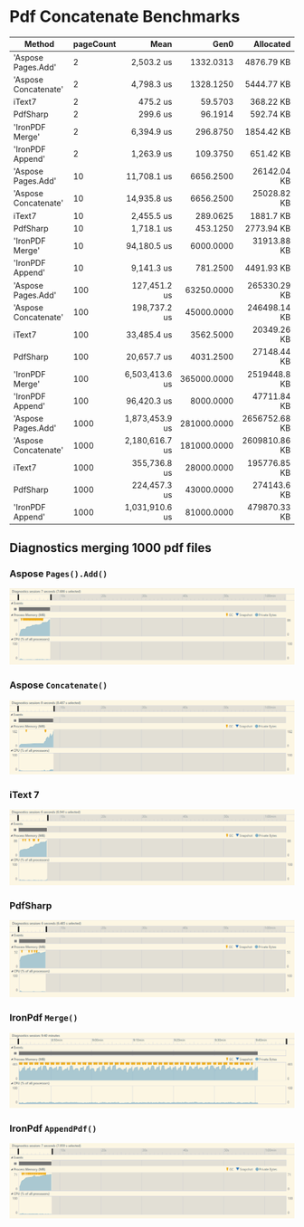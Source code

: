 # Pdf Concatenate Benchmarks

|               Method | pageCount |           Mean |        Gen0 |     Allocated |
|--------------------- |---------- |---------------:|------------:|--------------:|
|   'Aspose Pages.Add' |         2 |     2,503.2 us |   1332.0313 |    4876.79 KB |
| 'Aspose Concatenate' |         2 |     4,798.3 us |   1328.1250 |    5444.77 KB |
|               iText7 |         2 |       475.2 us |     59.5703 |     368.22 KB |
|             PdfSharp |         2 |       299.6 us |     96.1914 |     592.74 KB |
|      'IronPDF Merge' |         2 |     6,394.9 us |    296.8750 |    1854.42 KB |
|     'IronPDF Append' |         2 |     1,263.9 us |    109.3750 |     651.42 KB |
|   'Aspose Pages.Add' |        10 |    11,708.1 us |   6656.2500 |   26142.04 KB |
| 'Aspose Concatenate' |        10 |    14,935.8 us |   6656.2500 |   25028.82 KB |
|               iText7 |        10 |     2,455.5 us |    289.0625 |     1881.7 KB |
|             PdfSharp |        10 |     1,718.1 us |    453.1250 |    2773.94 KB |
|      'IronPDF Merge' |        10 |    94,180.5 us |   6000.0000 |   31913.88 KB |
|     'IronPDF Append' |        10 |     9,141.3 us |    781.2500 |    4491.93 KB |
|   'Aspose Pages.Add' |       100 |   127,451.2 us |  63250.0000 |  265330.29 KB |
| 'Aspose Concatenate' |       100 |   198,737.2 us |  45000.0000 |  246498.14 KB |
|               iText7 |       100 |    33,485.4 us |   3562.5000 |   20349.26 KB |
|             PdfSharp |       100 |    20,657.7 us |   4031.2500 |   27148.44 KB |
|      'IronPDF Merge' |       100 | 6,503,413.6 us | 365000.0000 |  2519448.8 KB |
|     'IronPDF Append' |       100 |    96,420.3 us |   8000.0000 |   47711.84 KB |
|   'Aspose Pages.Add' |      1000 | 1,873,453.9 us | 281000.0000 | 2656752.68 KB |
| 'Aspose Concatenate' |      1000 | 2,180,616.7 us | 181000.0000 | 2609810.86 KB |
|               iText7 |      1000 |   355,736.8 us |  28000.0000 |  195776.85 KB |
|             PdfSharp |      1000 |   224,457.3 us |  43000.0000 |   274143.6 KB |
|     'IronPDF Append' |      1000 | 1,031,910.6 us |  81000.0000 |  479870.33 KB |


## Diagnostics merging 1000 pdf files

### Aspose `Pages().Add()`
![Aspose Pages().Add()](Screens/aspose_add.png)

### Aspose `Concatenate()`
![Aspose Concatenate()](Screens/aspose_concat.png)

### iText 7
![iText 7](Screens/itext.png)

### PdfSharp
![pdfSharp](Screens/pdf_sharp.png)

### IronPdf `Merge()`
![IronPdf Merge()](Screens/iron_pdf_merge.png)

### IronPdf `AppendPdf()`
![IronPdf AppendPdf()](Screens/iron_pdf_append.png)